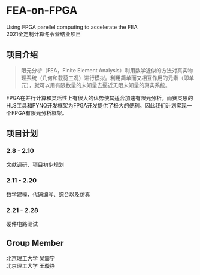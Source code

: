 # FEA-on-FPGA
Using FPGA parellel computing to accelerate the FEA  
2021全定制计算冬令营结业项目  
## 项目介绍  
> 限元分析（FEA，Finite Element Analysis）利用数学近似的方法对真实物理系统（几何和载荷工况）进行模拟。利用简单而又相互作用的元素（即单元），就可以用有限数量的未知量去逼近无限未知量的真实系统。

FPGA在并行计算和灵活性上有很大的优势使其适合加速有限元分析。而赛灵思的HLS工具和PYNQ开发框架为FPGA开发提供了极大的便利。因此我们计划实现一个FPGA有限元分析框架。  
## 项目计划
### 2.8 - 2.10 
文献调研、项目初步规划
### 2.11 - 2.20 
数学建模，代码编写、综合以及仿真
### 2.21 - 2.28
硬件电路测试
## Group Member
北京理工大学 吴震宇  
北京理工大学 王璇铮
